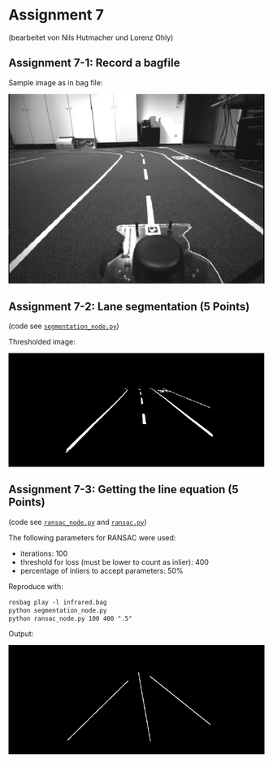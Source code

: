 # Assignment 7

(bearbeitet von Nils Hutmacher und Lorenz Ohly)

## Assignment 7-1: Record a bagfile

Sample image as in bag file:

![Sample image](sample_image.png)

## Assignment 7-2: Lane segmentation (5 Points)

(code see [`segmentation_node.py`](https://github.com/lorenzoh/catkin_ws_nilo/blob/master/src/assignment7/src/segmentation_node.py))

Thresholded image:

![Thresholded image](lane_thresholded.png)

## Assignment 7-3: Getting the line equation (5 Points)

(code see [`ransac_node.py`](https://github.com/lorenzoh/catkin_ws_nilo/blob/master/src/assignment7/src/ransac_node.py) and [`ransac.py`](https://github.com/lorenzoh/catkin_ws_nilo/blob/master/src/assignment7/src/ransac.py))

The following parameters for RANSAC were used:

- iterations: 100
- threshold for loss (must be lower to count as inlier): 400
- percentage of inliers to accept parameters: 50%

Reproduce with:

```shell
rosbag play -l infrared.bag
python segmentation_node.py
python ransac_node.py 100 400 ".5"
```

Output:

![Found lanes](lane_found.png)